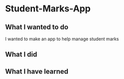 # Student-Marks-App

## What I wanted to do

I wanted to make an app to help manage student marks

## What I did



## What I have learned

